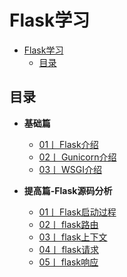 # Flask学习
<!-- TOC -->

- [Flask学习](#flask%e5%ad%a6%e4%b9%a0)
  - [目录](#%e7%9b%ae%e5%bd%95)

<!-- /TOC -->
## 目录

-  **基础篇**
    - [01丨 Flask介绍 ](./Flask介绍.md)
    - [02丨 Gunicorn介绍 ](./Gunicorn介绍.md)
    - [03丨 WSGI介绍 ](./WSGI学习笔记.md)


-  **提高篇-Flask源码分析**
     - [01丨 Flask启动过程](./Flask启动流程.md)
     - [02丨 flask路由](./路由.md)
     - [03丨 flask上下文](./Flask上下文.md)
     - [04丨 flask请求](./Flask请求.md)
     - [05丨 flask响应](./Flask响应.md)